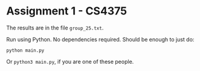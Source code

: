 # Assignment 1 - CS4375

The results are in the file `group_25.txt`.

Run using Python. No dependencies required. Should be enough to just do:
```shell
python main.py
```

Or `python3 main.py`, if you are one of these people.